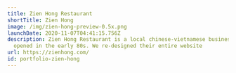 ```yaml
---
title: Zien Hong Restaurant
shortTitle: Zien Hong
image: /img/zien-hong-preview-0.5x.png
launchDate: 2020-11-07T04:41:15.756Z
description: Zien Hong Restaurant is a local chinese-vietnamese business that
  opened in the early 80s. We re-designed their entire website
url: https://zienhong.com/
id: portfolio-zien-hong
---
```


